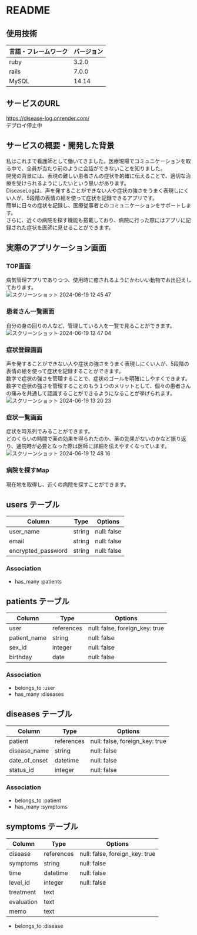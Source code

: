 # README

## 使用技術
| 言語・フレームワーク  | バージョン |
| --------------------- | ---------- |
| ruby                  | 3.2.0      |
| rails                 | 7.0.0      |
| MySQL                 | 14.14      |

## サービスのURL
https://disease-log.onrender.com/<br/>
デプロイ停止中

## サービスの概要・開発した背景
私はこれまで看護師として働いてきました。医療現場でコミュニケーションを取る中で、全員が当たり前のように会話ができないことを知りました。<br/>
開発の背景には、表現の難しい患者さんの症状を的確に伝えることで、適切な治療を受けられるようにしたいという思いがあります。<br/>
DiseaseLogは、声を発することができない人や症状の強さをうまく表現しにくい人が、5段階の表情の絵を使って症状を記録できるアプリです。<br/>
簡単に日々の症状を記録し、医療従事者とのコミュニケーションをサポートします。<br/>
さらに、近くの病院を探す機能も搭載しており、病院に行った際にはアプリに記録された症状を医師に見せることができます。<br/>

## 実際のアプリケーション画面
### TOP画面
病気管理アプリでありつつ、使用時に癒されるようにかわいい動物でお出迎えしております。<br/>
![スクリーンショット 2024-06-19 12 45 47](https://github.com/chiaki-taro/disease-log/assets/142806100/04bf9d17-a884-4762-9b10-b03145793371)

### 患者さん一覧画面
自分の身の回りの人など、管理している人を一覧で見ることができます。<br/>
![スクリーンショット 2024-06-19 12 47 04](https://github.com/chiaki-taro/disease-log/assets/142806100/ae3d0d4b-9013-411d-a528-0c7c88206ff3)

### 症状登録画面
声を発することができない人や症状の強さをうまく表現しにくい人が、5段階の表情の絵を使って症状を記録することができます。<br/>
数字で症状の強さを管理することで、症状のゴールを明確にしやすくできます。<br/>
数字で症状の強さを管理することのもう１つのメリットとして、個々の患者さんの痛みを共通して認識することができるようになることが挙げられます。<br/>
![スクリーンショット 2024-06-19 13 20 23](https://github.com/chiaki-taro/disease-log/assets/142806100/e3b3691d-16e9-48a4-8491-76fb44fede27)

### 症状一覧画面
症状を時系列でみることができます。<br/>
どのくらいの時間で薬の効果を得られたのか、薬の効果がないのかなど振り返り、通院時が必要となった際は医師に詳細を伝えやすくなっています。
![スクリーンショット 2024-06-19 12 48 16](https://github.com/chiaki-taro/disease-log/assets/142806100/90690741-d336-4009-8802-a1a417a8d07c)

### 病院を探すMap
現在地を取得し、近くの病院を探すことができます。

## users テーブル

| Column             | Type   | Options     |
| ------------------ | ------ | ----------- |
| user_name          | string | null: false |
| email              | string | null: false |
| encrypted_password | string | null: false |

### Association

- has_many :patients


## patients テーブル

| Column           | Type       | Options                        |
| -----------------| ---------- | ------------------------------ |
| user             | references | null: false, foreign_key: true |
| patient_name     | string     | null: false                    |
| sex_id           | integer    | null: false                    |
| birthday         | date       | null: false                    |

### Association

- belongs_to :user
- has_many :diseases


## diseases テーブル

| Column           | Type       | Options                        |
| -----------------| ---------- | ------------------------------ |
| patient          | references | null: false, foreign_key: true |
| disease_name     | string     | null: false                    |
| date_of_onset    | datetime   | null: false                    |
| status_id        | integer    | null: false                    |

### Association

- belongs_to :patient
- has_many :symptoms


## symptoms テーブル
| Column           | Type       | Options                        |
| -----------------| ---------- | ------------------------------ |
| disease          | references | null: false, foreign_key: true |
| symptoms         | string     | null: false                    |
| time             | datetime   | null: false                    |
| level_id         | integer    | null: false                    |
| treatment        | text       |                                |
| evaluation       | text       |                                |
| memo             | text       |                                |

- belongs_to :disease
